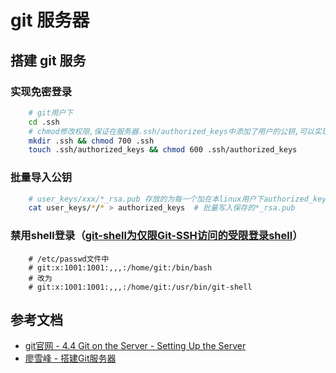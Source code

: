 # git 服务器

## 搭建 git 服务 
### 实现免密登录
```bash
    # git用户下
    cd .ssh
    # chmod修改权限,保证在服务器.ssh/authorized_keys中添加了用户的公钥,可以实现免密登录
    mkdir .ssh && chmod 700 .ssh
    touch .ssh/authorized_keys && chmod 600 .ssh/authorized_keys
```
### 批量导入公钥
```bash
    # user_keys/xxx/*_rsa.pub 存放的为每一个加在本linux用户下authorized_keys中的公钥
    cat user_keys/*/* > authorized_keys  # 批量写入保存的*_rsa.pub 
```
### 禁用shell登录（[git-shell为仅限Git-SSH访问的受限登录shell](https://git-scm.com/docs/git-shell)）
```git
    # /etc/passwd文件中
    # git:x:1001:1001:,,,:/home/git:/bin/bash
    # 改为
    # git:x:1001:1001:,,,:/home/git:/usr/bin/git-shell
```

## 参考文档
* [git官网 - 4.4 Git on the Server - Setting Up the Server](https://git-scm.com/book/en/v2/Git-on-the-Server-Setting-Up-the-Server)
* [廖雪峰 - 搭建Git服务器](https://www.liaoxuefeng.com/wiki/0013739516305929606dd18361248578c67b8067c8c017b000/00137583770360579bc4b458f044ce7afed3df579123eca000)